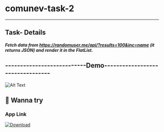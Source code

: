 # comunev-task-2
-----------------------------------------------------------------------------
## Task- Details
##### Fetch data from https://randomuser.me/api/?results=100&inc=name (it returns JSON) and render it in the FlatList.



## ---------------------------Demo---------------------------------

![Alt Text](https://s3.gifyu.com/images/ezgif.com-gif-makere0f4131e86030cbc.gif)


## 🥱 Wanna try
### App Link
[![Download](https://freeiconshop.com/wp-content/uploads/edd/download-flat.png)](https://github.com/ifenil/comunev-task-2/raw/68e4bf7a77eb889ec9a78e41a8ec9eae84901549/android/app/build/outputs/apk/release/app-release.apk)
